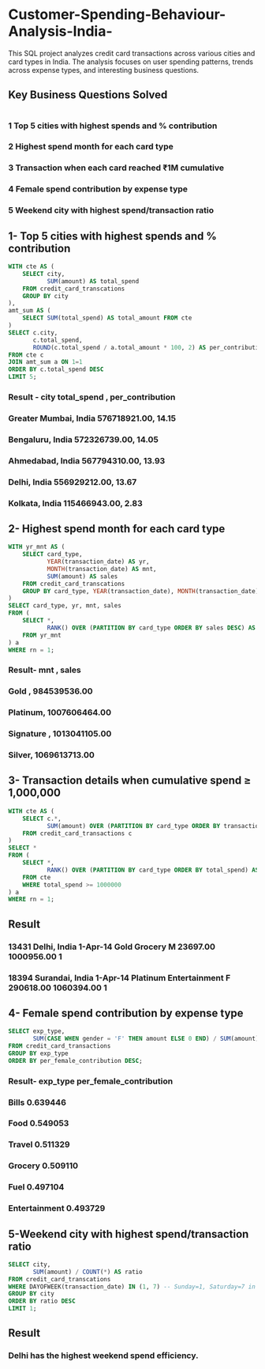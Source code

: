 # Customer-Spending-Behaviour-Analysis-India-
This SQL project analyzes credit card transactions across various cities and card types in India. The analysis focuses on user spending patterns, trends across expense types, and interesting business questions.

## Key Business Questions Solved
# 
### 1	Top 5 cities with highest spends and % contribution
### 2	Highest spend month for each card type
### 3	Transaction when each card reached ₹1M cumulative
### 4	Female spend contribution by expense type
### 5	Weekend city with highest spend/transaction ratio

## 1-  Top 5 cities with highest spends and % contribution
```sql 
WITH cte AS (
    SELECT city,
           SUM(amount) AS total_spend
    FROM credit_card_transcations
    GROUP BY city
),
amt_sum AS (
    SELECT SUM(total_spend) AS total_amount FROM cte
)
SELECT c.city,
       c.total_spend,
       ROUND(c.total_spend / a.total_amount * 100, 2) AS per_contribution
FROM cte c
JOIN amt_sum a ON 1=1
ORDER BY c.total_spend DESC
LIMIT 5;
```
### Result - city	            total_spend ,       	per_contribution
### Greater Mumbai, India	        576718921.00,	    14.15
### Bengaluru, India	            572326739.00,	      14.05
### Ahmedabad, India	567794310.00,	13.93
### Delhi, India	556929212.00,	13.67
### Kolkata, India	115466943.00,	2.83


## 2- Highest spend month for each card type

```sql
WITH yr_mnt AS (
    SELECT card_type,
           YEAR(transaction_date) AS yr,
           MONTH(transaction_date) AS mnt,
           SUM(amount) AS sales
    FROM credit_card_transcations
    GROUP BY card_type, YEAR(transaction_date), MONTH(transaction_date)
)
SELECT card_type, yr, mnt, sales
FROM (
    SELECT *,
           RANK() OVER (PARTITION BY card_type ORDER BY sales DESC) AS rn
    FROM yr_mnt
) a
WHERE rn = 1;
```
### Result- mnt	, sales
### Gold	,	984539536.00
### Platinum,		1007606464.00
### Signature	,	1013041105.00
### Silver, 	1069613713.00
## 3- Transaction details when cumulative spend ≥ 1,000,000
```sql
WITH cte AS (
    SELECT c.*,
           SUM(amount) OVER (PARTITION BY card_type ORDER BY transaction_date, transaction_id) AS total_spend
    FROM credit_card_transactions c
)
SELECT *
FROM (
    SELECT *,
           RANK() OVER (PARTITION BY card_type ORDER BY total_spend) AS rn
    FROM cte
    WHERE total_spend >= 1000000
) a
WHERE rn = 1;
```

## Result
### 13431	Delhi, India	1-Apr-14	Gold	Grocery	M	23697.00	1000956.00	1
### 18394	Surandai, India	1-Apr-14	Platinum	Entertainment	F	290618.00	1060394.00	1


## 4- Female spend contribution by expense type
```sql
SELECT exp_type,
       SUM(CASE WHEN gender = 'F' THEN amount ELSE 0 END) / SUM(amount) AS per_female_contribution
FROM credit_card_transactions
GROUP BY exp_type
ORDER BY per_female_contribution DESC;
```
### Result- exp_type	per_female_contribution
### Bills	0.639446
### Food	0.549053
### Travel	0.511329
### Grocery	0.509110
### Fuel	0.497104
### Entertainment	0.493729

## 5-Weekend city with highest spend/transaction ratio
```sql
SELECT city,
       SUM(amount) / COUNT(*) AS ratio
FROM credit_card_transcations
WHERE DAYOFWEEK(transaction_date) IN (1, 7) -- Sunday=1, Saturday=7 in MySQL
GROUP BY city
ORDER BY ratio DESC
LIMIT 1;
```
## Result 
### Delhi has the highest weekend spend efficiency.


